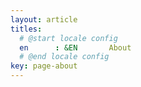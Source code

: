 ```yaml
---
layout: article
titles:
  # @start locale config
  en      : &EN       About
  # @end locale config
key: page-about
---
```

